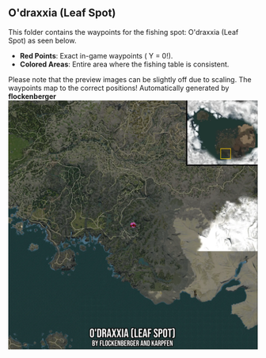 ## O'draxxia (Leaf Spot)
This folder contains the waypoints for the fishing spot: O'draxxia (Leaf Spot) as seen below.

- **Red Points**: Exact in-game waypoints ( Y = 0!).
- **Colored Areas**: Entire area where the fishing table is consistent.

Please note that the preview images can be slightly off due to scaling. The waypoints map to the correct positions!
Automatically generated by **flockenberger**
![preview_O'draxxia (Leaf Spot)](./Preview.webp)